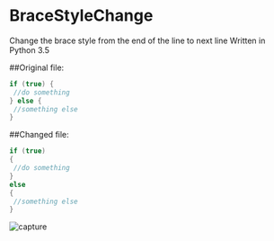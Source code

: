# BraceStyleChange
Change the brace style from the end of the line to next line
Written in Python 3.5

##Original file:
```cpp
if (true) {
 //do something
} else {
 //something else
}
```
##Changed file:
```cpp
if (true) 
{
 //do something
} 
else 
{
 //something else
}

```


![capture](https://cloud.githubusercontent.com/assets/1072395/21963230/33e89e5c-db7a-11e6-8d3b-bbc34b2b001d.PNG)
